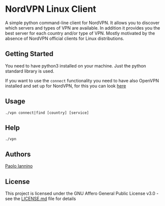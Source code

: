 # NordVPN Linux Client

A simple python command-line client for NordVPN. It allows you to discover which servers and types of VPN are available. In addition it provides you the best server for each country and/or type of VPN. Mostly motivated by the absence of NordVPN official clients for Linux distributions.

## Getting Started

You need to have python3 installed on your machine. Just the python standard library is used.

If you want to use the `connect` functionality you need to have also OpenVPN installed and set up for NordVPN, for this you can look [here](https://nordvpn.com/tutorials/linux/openvpn)

## Usage

`./vpn connect|find [country] [service]`

## Help

`./vpn`

## Authors

[Paolo Iannino](https://github.com/PaoloIannino)

## License

This project is licensed under the GNU Affero General Public License v3.0 - see the [LICENSE.md](LICENSE.md) file for details
